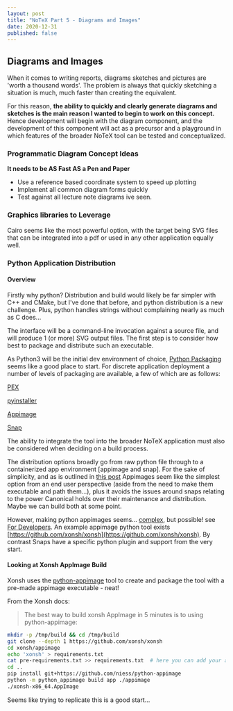 ```yaml
---
layout: post
title: "NoTeX Part 5 - Diagrams and Images"
date: 2020-12-31
published: false
---
```


## Diagrams and Images

When it comes to writing reports, diagrams sketches and pictures are 'worth a thousand words'. The problem is always that quickly sketching a situation is much, much faster than creating the equivalent.

For this reason, **the ability to quickly and clearly generate diagrams and sketches is the main reason I wanted to begin to work on this concept.** Hence development will begin with the diagram component, and the development of this component will act as a precursor and a playground in which features of the broader NoTeX tool can be tested and conceptualized.

### Programmatic Diagram Concept Ideas

**It needs to be AS Fast AS a Pen and Paper**

- Use a reference based coordinate system to speed up plotting
- Implement all common diagram forms quickly
- Test against all lecture note diagrams ive seen.

### Graphics libraries to Leverage

Cairo seems like the most powerful option, with the target being SVG files that can be integrated into a pdf or used in any other application equally well.

### Python Application Distribution

#### Overview

Firstly why python? Distribution and build would likely be far simpler with C++ and CMake, but I've done that before, and python distribution is a new challenge. Plus, python handles strings without complaining nearly as much as C does...

The interface will be a command-line invocation against a source file, and will produce 1 (or more) SVG output files. The first step is to consider how best to package and distribute such an executable.

As Python3 will be the initial dev environment of choice, [Python Packaging](https://packaging.python.org/overview/) seems like a good place to start. For discrete application deployment a number of levels of packaging are available, a few of which are as follows:

[PEX](https://pex.readthedocs.io/en/latest/buildingpex.html)

[pyinstaller](http://www.pyinstaller.org/)

[Appimage](https://docs.appimage.org/index.html)

[Snap](https://snapcraft.io/docs)

The ability to integrate the tool into the broader NoTeX application must also be considered when deciding on a build process.

The distribution options broadly go from raw python file through to a containerized app environment [appimage and snap]. For the sake of simplicity, and as is outlined in [this post](https://discourse.appimage.org/t/how-to-create-an-appimage-from-start-to-finish-from-a-python-project/1375) Appimages seem like the simplest option from an end user perspective (aside from the need to make them executable and path them...), plus it avoids the issues around snaps relating to the power Canonical holds over their maintenance and distribution. Maybe we can build both at some point.

However, making python appimages seems... [complex](https://github.com/AppImage/AppImageKit/wiki/Bundling-Python-apps), but possible! see [For Developers](https://github.com/niess/python-appimage#for-applications-developers). An example appimage python tool exists [https://github.com/xonsh/xonsh](https://github.com/xonsh/xonsh). By contrast Snaps have a specific python plugin and support from the very start.

#### Looking at Xonsh AppImage Build

Xonsh uses the [python-appimage](https://github.com/niess/python-appimage#for-applications-developers) tool to create and package the tool with a pre-made appimage executable - neat!

From the Xonsh docs:

> The best way to build xonsh AppImage in 5 minutes is to using python-appimage:

```bash
mkdir -p /tmp/build && cd /tmp/build
git clone --depth 1 https://github.com/xonsh/xonsh
cd xonsh/appimage
echo 'xonsh' > requirements.txt
cat pre-requirements.txt >> requirements.txt  # here you can add your additional PyPi packages to pack them into AppImage
cd ..
pip install git+https://github.com/niess/python-appimage
python -m python_appimage build app ./appimage
./xonsh-x86_64.AppImage
```

Seems like trying to replicate this is a good start...

